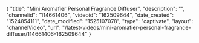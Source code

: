 {
    "title": "Mini Aromafier Personal Fragrance Diffuser",
    "description": "",
    "channelid": "114661406",
    "videoid": "162509644",
    "date_created": "1524854111",
    "date_modified": "1525107078",
    "type": "captivate",
    "layout": "channelVideo",
    "url": "\/latest-videos\/mini-aromafier-personal-fragrance-diffuser\/114661406-162509644"
}